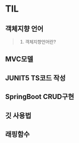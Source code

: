 # TIL  
## 객체지향 언어
>1. 객체지향언어란?
## MVC모델  
## JUNIT5 TS코드 작성  
## SpringBoot CRUD구현  
## 깃 사용법  
## 래핑함수  
